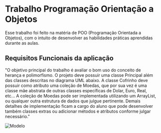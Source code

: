 # Trabalho Programação Orientação a Objetos

Esse trabalho foi feito na matéria de POO (Programação Orientada a Objetos), com o intuito de desenvolver as habilidades práticas aprendidas durante as aulas.

## Requisitos Funcionais da aplicação

"O objetivo principal do trabalho é avaliar o bom uso do conceito de herança e
polimorfismo. O projeto deve possuir uma classe Principal além das classes descritas no
diagrama UML abaixo.
A classe Cofrinho deve possuir como atributo uma coleção de Moedas, que por sua
vez é uma classe mãe abstrata de outras classes específicas de Dolar, Euro, Real, etc... A
coleção de Moedas pode ser implementada utilizando um ArrayList, ou qualquer outra
estrutura de dados que julgue pertinente.
Demais detalhes de implementação ficam a cargo do aluno que pode desenvolver
também classes extras ou adicionar métodos e atributos conforme julgar necessário."

![Modelo](image.png)
